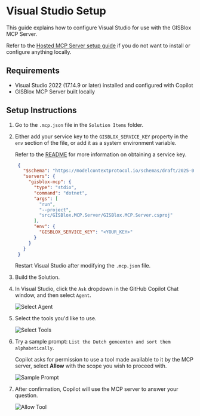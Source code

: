# Visual Studio Setup

This guide explains how to configure Visual Studio for use with the GISBlox MCP Server.

Refer to the [Hosted MCP Server setup guide](hosted-mcp-setup.md) if you do not want to install or configure anything locally.

## Requirements

- Visual Studio 2022 (17.14.9 or later) installed and configured with Copilot
- GISBlox MCP Server built locally

## Setup Instructions

1. Go to the `.mcp.json` file in the `Solution Items` folder.

2. Either add your service key to the `GISBLOX_SERVICE_KEY` property in the `env` section of the file, or add it as a system environment variable. 
   
   Refer to the [README](..\README.md#%EF%B8%8F-usage) for more information on obtaining a service key.

   ```json
    {
      "$schema": "https://modelcontextprotocol.io/schemas/draft/2025-07-09/server.json",
      "servers": {
        "gisblox-mcp": {
          "type": "stdio",
          "command": "dotnet",
          "args": [
            "run",
            "--project",
            "src/GISBlox.MCP.Server/GISBlox.MCP.Server.csproj"
          ],
          "env": {
            "GISBLOX_SERVICE_KEY": "<YOUR_KEY>"
          }
        }
      }
    }
    ```

   Restart Visual Studio after modifying the `.mcp.json` file. 

3. Build the Solution.
4. In Visual Studio, click the `Ask` dropdown in the GitHub Copilot Chat window, and then select `Agent`.

   ![Select Agent](images/vstudio-setup-1.png)

5. Select the tools you'd like to use.

   ![Select Tools](images/vstudio-setup-2.png)

6. Try a sample prompt: `List the Dutch gemeenten and sort them alphabetically`.

   Copilot asks for permission to use a tool made available to it by the MCP server, select **Allow** with the scope you wish to proceed with.

   ![Sample Prompt](images/vstudio-setup-3.png)

7. After confirmation, Copilot will use the MCP server to answer your question.

    ![Allow Tool](images/vstudio-setup-4.png)
